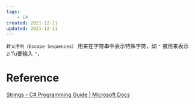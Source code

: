 ```yaml
---
tags:
    - C#
created: 2021-12-11
updated: 2021-12-11
---
```


`转义序列（Escape Sequences）` 用来在字符串中表示特殊字符，如 `"` 被用来表示zi'fu要输入 `"`，

# Reference

[Strings - C# Programming Guide | Microsoft Docs](https://docs.microsoft.com/en-us/dotnet/csharp/programming-guide/strings/)